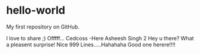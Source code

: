 hello-world
===========

My first repository on GitHub.

I love to share ;)
Offfff...
Cedcoss -Here
Asheesh Singh 2
Hey u there?
What a pleasent surprise!
Nice 999 Lines.....Hahahaha
Good one herere!!!!